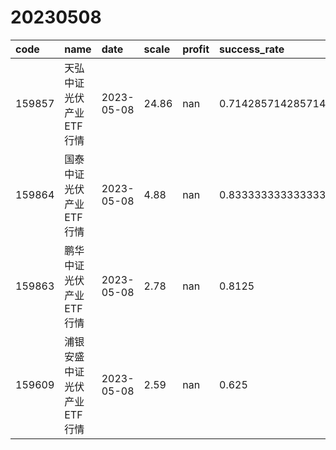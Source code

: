 # 20230508
 | code | name | date | scale | profit | success_rate | pred | 
 | :----- | :----- | :----- | :----- | :----- | :----- | :----- | 
 | 159857 | 天弘中证光伏产业ETF行情 | 2023-05-08 | 24.86 | nan | 0.7142857142857143 | 1 | 
 | 159864 | 国泰中证光伏产业ETF行情 | 2023-05-08 | 4.88 | nan | 0.8333333333333334 | 1 | 
 | 159863 | 鹏华中证光伏产业ETF行情 | 2023-05-08 | 2.78 | nan | 0.8125 | 1 | 
 | 159609 | 浦银安盛中证光伏产业ETF行情 | 2023-05-08 | 2.59 | nan | 0.625 | 1 | 
